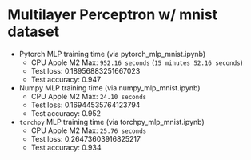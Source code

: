 


# Multilayer Perceptron w/ mnist dataset



- Pytorch MLP training time (via pytorch_mlp_mnist.ipynb)
    - CPU Apple M2 Max: `952.16 seconds` (`15 minutes 52.16 seconds`)
    - Test loss: 0.18956883251667023
    - Test accuracy: 0.947
- Numpy MLP training time (via numpy_mlp_mnist.ipynb)
    - CPU Apple M2 Max: `24.10 seconds`
    - Test loss: 0.16944535764123794
    - Test accuracy: 0.952
- `torchpy` MLP training time (via torchpy_mlp_mnist.ipynb)
    - CPU Apple M2 Max: `25.76 seconds`
    - Test loss:  0.26473603916825217
    - Test accuracy: 0.934
